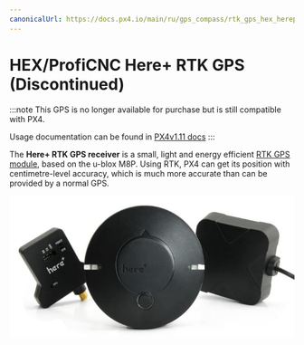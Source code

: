 ```yaml
---
canonicalUrl: https://docs.px4.io/main/ru/gps_compass/rtk_gps_hex_hereplus
---
```


# HEX/ProfiCNC Here+ RTK GPS (Discontinued)

:::note
This GPS is no longer available for purchase but is still compatible with PX4.

Usage documentation can be found in [PX4v1.11 docs](https://docs.px4.io/v1.11/en/gps_compass/rtk_gps_hex_hereplus.html)
:::

The **Here+ RTK GPS receiver** is a small, light and energy efficient [RTK GPS module](../gps_compass/rtk_gps.md), based on the u-blox M8P. Using RTK, PX4 can get its position with centimetre-level accuracy, which is much more accurate than can be provided by a normal GPS.

<img src="../../assets/hardware/gps/rtk_here_plus.jpg" />

